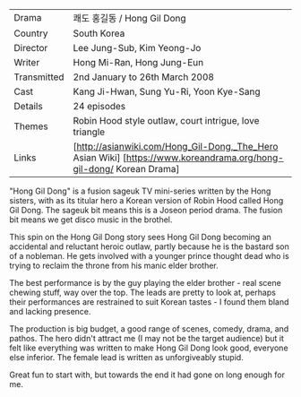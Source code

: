 | | |
|-|-|
Drama|&#53132;&#46020; &#54861;&#44600;&#46041; / Hong Gil Dong
Country|South Korea
Director|Lee Jung-Sub, Kim Yeong-Jo
Writer|Hong Mi-Ran, Hong Jung-Eun
Transmitted|2nd January to 26th March 2008
Cast|Kang Ji-Hwan, Sung Yu-Ri, Yoon Kye-Sang
Details|24 episodes
Themes|Robin Hood style outlaw, court intrigue, love triangle
Links|[http://asianwiki.com/Hong_Gil-Dong,_The_Hero Asian Wiki] [https://www.koreandrama.org/hong-gil-dong/ Korean Drama]

"Hong Gil Dong" is a fusion sageuk TV mini-series written by the Hong sisters,
with as its titular hero a Korean version of Robin Hood called Hong Gil Dong.
The sageuk bit means this is a Joseon period drama. The fusion bit means we get
disco music in the brothel.

This spin on the Hong Gil Dong story sees Hong Gil Dong becoming an
accidental and reluctant heroic outlaw, partly because he is the bastard son
of a nobleman.  He gets involved with a younger prince thought dead
who is trying to reclaim the throne from his manic elder brother.

The best performance is by the guy playing the elder brother - real
scene chewing stuff, way over the top. The leads are pretty to look at,
perhaps their performances are restrained to suit Korean tastes -
I found them bland and lacking presence.

The production is big budget, a good range of scenes, comedy, drama, and
pathos. The hero didn't attract me (I may not be the target audience)
but it felt like everything was written to make Hong Gil Dong look
good, everyone else inferior. The female lead is written as
unforgiveably stupid.

Great fun to start with, but towards the end it had gone on long enough for me.
